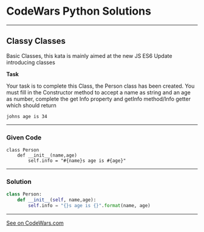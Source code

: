 # CodeWars Python Solutions

---

## Classy Classes

Basic Classes, this kata is mainly aimed at the new JS ES6 Update introducing classes

**Task**

Your task is to complete this Class, the Person class has been created. You must fill in the Constructor method to accept a name as string and an age as number, complete the get Info property and getInfo method/Info getter which should return


```
johns age is 34
```

---

### Given Code


```
class Person
    def __init__(name,age)
        self.info = "#{name}s age is #{age}"
```

---

### Solution


```python
class Person:
    def __init__(self, name,age):
        self.info = "{}s age is {}".format(name, age)
```


---


[See on CodeWars.com](https://www.codewars.com/kata/55a144eff5124e546400005a/)
